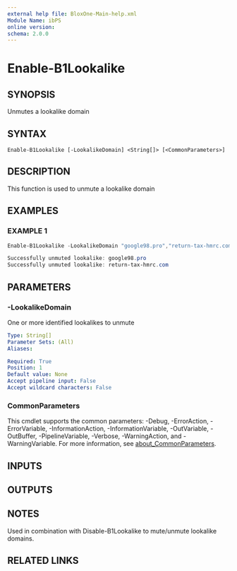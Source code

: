```yaml
---
external help file: BloxOne-Main-help.xml
Module Name: ibPS
online version:
schema: 2.0.0
---
```


# Enable-B1Lookalike

## SYNOPSIS
Unmutes a lookalike domain

## SYNTAX

```
Enable-B1Lookalike [-LookalikeDomain] <String[]> [<CommonParameters>]
```

## DESCRIPTION
This function is used to unmute a lookalike domain

## EXAMPLES

### EXAMPLE 1
```powershell
Enable-B1Lookalike -LookalikeDomain "google98.pro","return-tax-hmrc.com"

Successfully unmuted lookalike: google98.pro
Successfully unmuted lookalike: return-tax-hmrc.com
```

## PARAMETERS

### -LookalikeDomain
One or more identified lookalikes to unmute

```yaml
Type: String[]
Parameter Sets: (All)
Aliases:

Required: True
Position: 1
Default value: None
Accept pipeline input: False
Accept wildcard characters: False
```

### CommonParameters
This cmdlet supports the common parameters: -Debug, -ErrorAction, -ErrorVariable, -InformationAction, -InformationVariable, -OutVariable, -OutBuffer, -PipelineVariable, -Verbose, -WarningAction, and -WarningVariable. For more information, see [about_CommonParameters](http://go.microsoft.com/fwlink/?LinkID=113216).

## INPUTS

## OUTPUTS

## NOTES
Used in combination with Disable-B1Lookalike to mute/unmute lookalike domains.

## RELATED LINKS
